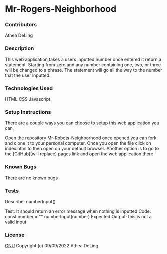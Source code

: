 # Mr-Rogers-Neighborhood
### Contributors
Athea DeLing
### Description
This web application takes a users inputted number once entered it return a statement. Starting from zero and any number containing one, two, or three will be changed to a phrase. The statement will go all the way to the number that the user inputted.
### Technologies Used
HTML
CSS
Javascript
### Setup Instructions
There are a couple ways you can choose to setup this web application you can,

Open the repository Mr-Robots-Neighborhood once opened you can fork and clone it to your personal computer.
Once you open the file click on index.html to then open on your default browser.
Another option is to go to the [GitHub](will replace) pages link and open the web application there
### Known Bugs
There are no known bugs
### Tests
Describe: numberInput()
 
Test: It should return an error message when nothing is inputted
Code:
const number = ""
numberInput(number)
Expected Output: this is not a valid input
### License
[GNU](https://choosealicense.com/licenses/gpl-3.0/) Copyright (c) 09/09/2022 Athea DeLing